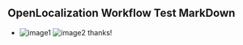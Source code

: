 ## OpenLocalization Workflow Test MarkDown
* ![image1](.\989779e2-78af-4f6d-aa98-9e3987e9369b.PNG)   ![image2](.\9239a590-ee13-417a-a1de-b54a1c88f712.png) 
thanks!